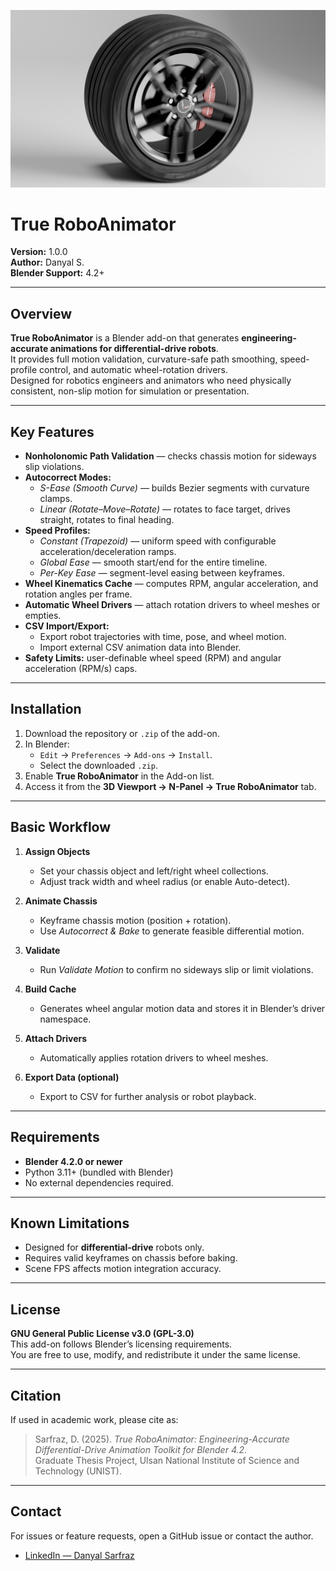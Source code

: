 <p align="center">
  <img src="addon%20thumbnail.png" width="640" alt="True RoboAnimator preview">
</p>


# True RoboAnimator

**Version:** 1.0.0  
**Author:** Danyal S.  
**Blender Support:** 4.2+

---

## Overview
**True RoboAnimator** is a Blender add-on that generates **engineering-accurate animations for differential-drive robots**.  
It provides full motion validation, curvature-safe path smoothing, speed-profile control, and automatic wheel-rotation drivers.  
Designed for robotics engineers and animators who need physically consistent, non-slip motion for simulation or presentation.

---

## Key Features
- **Nonholonomic Path Validation** — checks chassis motion for sideways slip violations.  
- **Autocorrect Modes:**
  - *S-Ease (Smooth Curve)* — builds Bezier segments with curvature clamps.
  - *Linear (Rotate–Move–Rotate)* — rotates to face target, drives straight, rotates to final heading.
- **Speed Profiles:**
  - *Constant (Trapezoid)* — uniform speed with configurable acceleration/deceleration ramps.
  - *Global Ease* — smooth start/end for the entire timeline.
  - *Per-Key Ease* — segment-level easing between keyframes.
- **Wheel Kinematics Cache** — computes RPM, angular acceleration, and rotation angles per frame.
- **Automatic Wheel Drivers** — attach rotation drivers to wheel meshes or empties.
- **CSV Import/Export:**
  - Export robot trajectories with time, pose, and wheel motion.
  - Import external CSV animation data into Blender.
- **Safety Limits:** user-definable wheel speed (RPM) and angular acceleration (RPM/s) caps.

---

## Installation
1. Download the repository or `.zip` of the add-on.  
2. In Blender:  
   - `Edit` → `Preferences` → `Add-ons` → `Install`.  
   - Select the downloaded `.zip`.  
3. Enable **True RoboAnimator** in the Add-on list.  
4. Access it from the **3D Viewport → N-Panel → True RoboAnimator** tab.

---

## Basic Workflow
1. **Assign Objects**
   - Set your chassis object and left/right wheel collections.
   - Adjust track width and wheel radius (or enable Auto-detect).

2. **Animate Chassis**
   - Keyframe chassis motion (position + rotation).  
   - Use *Autocorrect & Bake* to generate feasible differential motion.

3. **Validate**
   - Run *Validate Motion* to confirm no sideways slip or limit violations.

4. **Build Cache**
   - Generates wheel angular motion data and stores it in Blender’s driver namespace.

5. **Attach Drivers**
   - Automatically applies rotation drivers to wheel meshes.

6. **Export Data (optional)**
   - Export to CSV for further analysis or robot playback.

---

## Requirements
- **Blender 4.2.0 or newer**  
- Python 3.11+ (bundled with Blender)  
- No external dependencies required.

---

## Known Limitations
- Designed for **differential-drive** robots only.  
- Requires valid keyframes on chassis before baking.  
- Scene FPS affects motion integration accuracy.

---

## License
**GNU General Public License v3.0 (GPL-3.0)**  
This add-on follows Blender’s licensing requirements.  
You are free to use, modify, and redistribute it under the same license.

---

## Citation
If used in academic work, please cite as:

> Sarfraz, D. (2025). *True RoboAnimator: Engineering-Accurate Differential-Drive Animation Toolkit for Blender 4.2*.  
> Graduate Thesis Project, Ulsan National Institute of Science and Technology (UNIST).

---

## Contact
For issues or feature requests, open a GitHub issue or contact the author.
- [LinkedIn — Danyal Sarfraz](https://www.linkedin.com/in/danyal-sarfraz)

